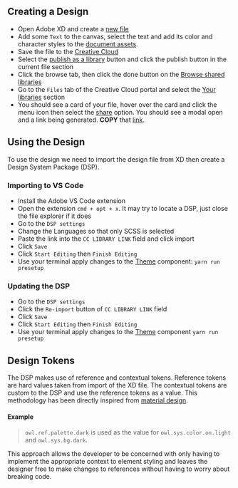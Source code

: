 ## Creating a Design

- Open Adobe XD and create a [new file](./readme-assets/01-new-file.png)
- Add some `Text` to the canvas, select the text and add its color and character styles to the [document assets](./readme-assets/02-text-example.png).
- Save the file to the [Creative Cloud](./readme-assets/03-saving-to-cloud.png)
- Select the [publish as a library](./readme-assets/04-publish.png) button and click the publish button in the current file section
- Click the browse tab, then click the done button on the [Browse shared libraries](./readme-assets/05-lib-browser.png)
- Go to the `Files` tab of the Creative Cloud portal and select the [Your libraries](./readme-assets/06-your-libs.png) section
- You should see a card of your file, hover over the card and click the menu icon then select the [share](./readme-assets/07-your-cc-file.png) option. You should see a modal open and a link being generated. **COPY** that [link](./readme-assets/08-dsp-link.png).

## Using the Design

To use the design we need to import the design file from XD then create a Design System Package (DSP).

### Importing to VS Code

- Install the Adobe VS Code extension
- Open the extension `cmd + opt + x`. It may try to locate a DSP, just close the file explorer if it does
- Go to the `DSP settings`
- Change the Languages so that only SCSS is selected
- Paste the link into the `CC LIBRARY LINK` field and click import
- Click `Save`
- Click `Start Editing` then `Finish Editing`
- Use your terminal apply changes to the [Theme](../packages/theme/README.md) component: `yarn run presetup`

### Updating the DSP

- Go to the `DSP settings`
- Click the `Re-import` button of `CC LIBRARY LINK` field
- Click `Save`
- Click `Start Editing` then `Finish Editing`
- Use your terminal apply changes to the [Theme](../packages/theme/README.md) component `yarn run presetup`

## Design Tokens

The DSP makes use of reference and contextual tokens. Reference tokens are hard values taken from import of the XD file. The contextual tokens are custom to the DSP and use the reference tokens as a value. This methodology has been directly inspired from [material design](https://m3.material.io/foundations/design-tokens/overview).

#### Example

> `owl.ref.palette.dark` is used as the value for `owl.sys.color.on.light` and `owl.sys.bg.dark`.

This approach allows the developer to be concerned with only having to implement the appropriate context to element styling and leaves the designer free to make changes to references without having to worry about breaking code.
